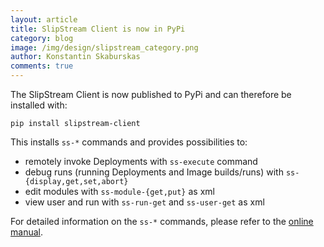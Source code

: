 ```yaml
---
layout: article
title: SlipStream Client is now in PyPi
category: blog
image: /img/design/slipstream_category.png
author: Konstantin Skaburskas
comments: true
---
```


The SlipStream Client is now published to PyPi and can therefore be installed with:

    pip install slipstream-client

This installs `ss-*` commands and provides possibilities to:

* remotely invoke Deployments with `ss-execute` command
* debug runs (running Deployments and Image builds/runs) with `ss-{display,get,set,abort}`
* edit modules with `ss-module-{get,put}` as xml
* view user and run with `ss-run-get` and `ss-user-get` as xml

For detailed information on the `ss-*` commands, please refer to the [online manual](https://slipstream.sixsq.com/html/reference-manual.html#chap-client-command-reference).
